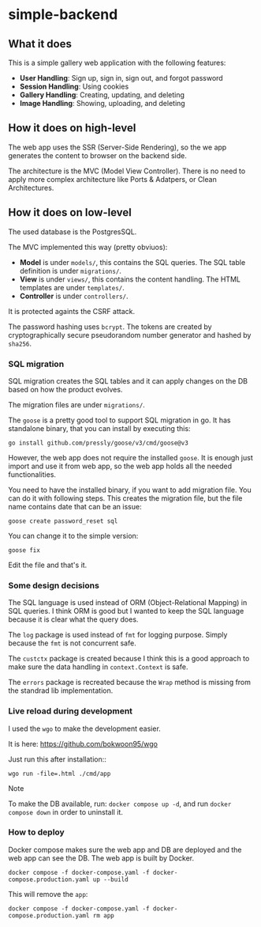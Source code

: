 # simple-backend

## What it does

This is a simple gallery web application with the following features:
- **User Handling**: Sign up, sign in, sign out, and forgot password
- **Session Handling**: Using cookies
- **Gallery Handling**: Creating, updating, and deleting
- **Image Handling**: Showing, uploading, and deleting

## How it does on high-level

The web app uses the SSR (Server-Side Rendering), so the we app generates the content to browser on the backend side.

The architecture is the MVC (Model View Controller). There is no need to apply more complex architecture like Ports & Adatpers, or Clean Architectures.

## How it does on low-level

The used database is the PostgresSQL.

The MVC implemented this way (pretty obviuos):
- **Model** is under `models/`, this contains the SQL queries. The SQL table definition is under `migrations/`.
- **View** is under `views/`, this contains the content handling. The HTML templates are under `templates/`.
- **Controller** is under `controllers/`.

It is protected againts the CSRF attack.

The password hashing uses `bcrypt`.
The tokens are created by cryptographically secure pseudorandom number generator and hashed by `sha256`.

### SQL migration

SQL migration creates the SQL tables and it can apply changes on the DB based on how the product evolves.

The migration files are under `migrations/`.

The `goose` is a pretty good tool to support SQL migration in go. It has standalone binary, that you can install by executing this:
```
go install github.com/pressly/goose/v3/cmd/goose@v3
```

However, the web app does not require the installed `goose`. It is enough just import and use it from web app, so the web app holds all the needed functionalities.

You need to have the installed binary, if you want to add migration file. You can do it with following steps.
This creates the migration file, but the file name contains date that can be an issue:
```
goose create password_reset sql
```

You can change it to the simple version:
```
goose fix
```

Edit the file and that's it.

### Some design decisions

The SQL language is used instead of ORM (Object-Relational Mapping) in SQL queries. I think ORM is good but I wanted to keep the SQL language because it is clear what the query does.

The `log` package is used instead of `fmt` for logging purpose. Simply because the `fmt` is not concurrent safe.

The `custctx` package is created because I think this is a good approach to make sure the data handling in `context.Context` is safe.

The `errors` package is recreated because the `Wrap` method is missing from the standrad lib implementation.

### Live reload during development

I used the `wgo` to make the development easier.

It is here: https://github.com/bokwoon95/wgo

Just run this after installation::
```
wgo run -file=.html ./cmd/app
```

> [!NOTE]
> To make the DB available, run: `docker compose up -d`, and run `docker compose down` in order to uninstall it.

### How to deploy

Docker compose makes sure the web app and DB are deployed and the web app can see the DB. The web app is built by Docker.

```
docker compose -f docker-compose.yaml -f docker-compose.production.yaml up --build
```

This will remove the `app`:
```
docker compose -f docker-compose.yaml -f docker-compose.production.yaml rm app
```
